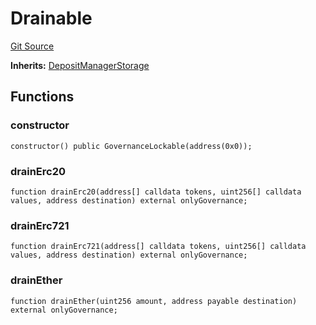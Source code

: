 # Drainable
[Git Source](https://github.com/TOKnetwork/contracts/blob/155f729fd8db0676297384375468d4d45b8aa44e/contracts/common/misc/Drainable.sol)

**Inherits:**
[DepositManagerStorage](/contracts/root/depositManager/DepositManagerStorage.sol/contract.DepositManagerStorage.md)


## Functions
### constructor


```solidity
constructor() public GovernanceLockable(address(0x0));
```

### drainErc20


```solidity
function drainErc20(address[] calldata tokens, uint256[] calldata values, address destination) external onlyGovernance;
```

### drainErc721


```solidity
function drainErc721(address[] calldata tokens, uint256[] calldata values, address destination) external onlyGovernance;
```

### drainEther


```solidity
function drainEther(uint256 amount, address payable destination) external onlyGovernance;
```

